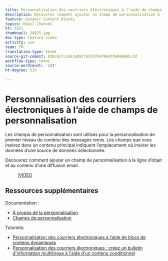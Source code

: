 ```yaml
---
title: Personnalisation des courriers électroniques à l’aide de champs de personnalisation
description: Découvrez comment ajouter un champ de personnalisation à la ligne d’objet et au contenu d’une diffusion email.
feature: Dynamic Content Blocks
topics: Email Channel
kt: 5921
thumbnail: 24925.jpg
doc-type: feature video
activity: use
team: TM
translation-type: tm+mt
source-git-commit: 838c617ca163a09fcb57b7b4706433e98869bc3d
workflow-type: tm+mt
source-wordcount: '124'
ht-degree: 51%

---
```



# Personnalisation des courriers électroniques à l’aide de champs de personnalisation

Les champs de personnalisation sont utilisés pour la personnalisation de premier niveau du contenu des messages remis. Les champs que vous insérez dans un contenu principal indiquent l’emplacement où insérer les données d’une source de données sélectionnée.

Découvrez comment ajouter un champ de personnalisation à la ligne d’objet et au contenu d’une diffusion email.

>[!VIDEO](https://video.tv.adobe.com/v/24925?quality=12)

## Ressources supplémentaires

Documentation :

* [À propos de la personnalisation](https://docs.adobe.com/content/help/fr-FR/campaign-classic/using/sending-messages/personalizing-deliveries/about-personalization.html)
* [Champs de personnalisation](https://docs.adobe.com/content/help/fr-FR/campaign-classic/using/sending-messages/personalizing-deliveries/personalization-fields.html)

Tutoriels:

* [Personnalisation des courriers électroniques à l’aide de blocs de contenu dynamiques](/help/sending-messages/email-channel/personalization-with-dynamic-content-blocks.md)
* [Personnalisation des courriers électroniques : créez un bulletin d&#39;information multilingue à l&#39;aide d&#39;un contenu conditionnel](/help/sending-messages/email-channel/personalizing-emails-create-a-multi-lingual-newsletter-using-conditional-content.md)

